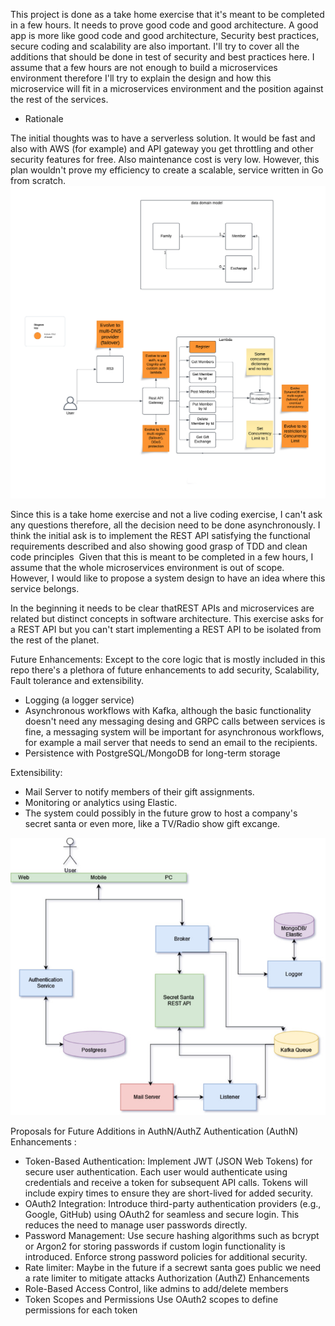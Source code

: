 This project is done as a take home exercise that it's meant to be completed in a few hours. It needs to prove good code and good architecture. A good app is more like good code and good architecture, Security best practices, 
secure coding and scalability are also important. I'll try to cover all the additions that should be done in test of security and best practices here. I assume that a few hours are not enough to build a microservices environment therefore I'll try to explain the design and how this microservice will fit in a microservices environment and the position against the rest of the services.

* Rationale 

The initial thoughts was to have a serverless solution. It would be fast and also with AWS (for example) and API gateway you get throttling and other security features for free. Also maintenance cost is very low.
However, this plan wouldn't prove my efficiency to create a scalable, service written in Go from scratch.
![Serverless solution](serverless_design.png)

Since this is a take home exercise and not a live coding exercise, I can't ask any questions therefore, all the decision need to be done asynchronously.
I think the initial ask is to implement the REST API satisfying the functional requirements described and also showing good grasp of TDD and clean code principles 
Given that this is meant to be completed in a few hours, I assume that the whole microservices environment is out of scope. However, I would like to propose a system design to have an idea  where this service belongs.

In the beginning it needs to be clear thatREST APIs and microservices are related but distinct concepts in software architecture.
This exercise asks for a REST API but you can't start implementing a REST API to be isolated from the rest of the planet.

Future Enhancements:
Except to the core logic that is mostly included in this repo there's a plethora of future enhancements to add security, Scalability, Fault tolerance and extensibility.
* Logging (a logger service)
* Asynchronous workflows with Kafka, although the basic functionality doesn't need any messaging desing and GRPC calls between services is fine, a messaging system will be important for asynchronous workflows, for example a mail server that needs to send an email to the recipients.
* Persistence with PostgreSQL/MongoDB for long-term storage

Extensibility:
* Mail Server to notify members of their gift assignments. 
* Monitoring or analytics using Elastic.
* The system could possibly in the future grow to host a company's secret santa or even more, like a TV/Radio show gift excange.

![Proposed System](ProposedSystem.jpg)

Proposals for Future Additions in AuthN/AuthZ
Authentication (AuthN) Enhancements :
* Token-Based Authentication:
    Implement JWT (JSON Web Tokens) for secure user authentication. Each user would authenticate using credentials and receive a token for subsequent API calls.
    Tokens will include expiry times to ensure they are short-lived for added security.
* OAuth2 Integration:
    Introduce third-party authentication providers (e.g., Google, GitHub) using OAuth2 for seamless and secure login.
    This reduces the need to manage user passwords directly.
* Password Management:
  Use secure hashing algorithms such as bcrypt or Argon2 for storing passwords if custom login functionality is introduced.
  Enforce strong password policies for additional security.
* Rate limiter: Maybe in the future if a secrewt santa goes public we need a rate limiter to mitigate attacks
Authorization (AuthZ) Enhancements
* Role-Based Access Control, like admins to add/delete members
* Token Scopes and Permissions
  Use OAuth2 scopes to define permissions for each token